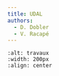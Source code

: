 ```yaml
---
title: UDAL
authors:
  - D. Dobler
  - V. Racapé
---
```



```{image} ../../embedded-ressources/figures/sign-2408065_1280.png
:alt: travaux
:width: 200px
:align: center
```